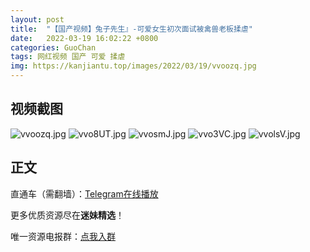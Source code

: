 ```yaml
---
layout: post
title:  "【国产视频】兔子先生』-可爱女生初次面试被禽兽老板揉虐"
date:   2022-03-19 16:02:22 +0800
categories: GuoChan
tags: 网红视频 国产 可爱 揉虐
img: https://kanjiantu.top/images/2022/03/19/vvoozq.jpg
---
```



## 视频截图

![vvoozq.jpg](https://kanjiantu.top/images/2022/03/19/vvoozq.jpg)
![vvo8UT.jpg](https://kanjiantu.top/images/2022/03/19/vvo8UT.jpg)
![vvosmJ.jpg](https://kanjiantu.top/images/2022/03/19/vvosmJ.jpg)
![vvo3VC.jpg](https://kanjiantu.top/images/2022/03/19/vvo3VC.jpg)
![vvolsV.jpg](https://kanjiantu.top/images/2022/03/19/vvolsV.jpg)

## 正文

直通车（需翻墙）：[Telegram在线播放](https://t.me/mimeijingxuan/169)

更多优质资源尽在**迷妹精选**！

唯一资源电报群：[点我入群](https://t.me/mimeijingxuan)



